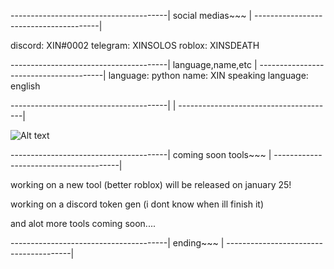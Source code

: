 ---------------------------------------|
social medias~~~                       |
---------------------------------------|

discord: XIN#0002
telegram: XINSOLOS
roblox: XINSDEATH

---------------------------------------|
language,name,etc                      |
---------------------------------------|
language: python
name: XIN
speaking language: english

---------------------------------------|
                                       |
---------------------------------------|

![ Alt text](XIN.gif)

---------------------------------------|
 coming soon tools~~~                  |
---------------------------------------|

working on a new tool (better roblox) will be released on january 25!

working on a discord token gen (i dont know when ill finish it)

and alot more tools coming soon....

---------------------------------------|
ending~~~                              |
---------------------------------------|





